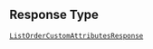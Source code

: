 ## Response Type

[`ListOrderCustomAttributesResponse`](../../doc/models/list-order-custom-attributes-response.md)
